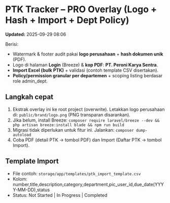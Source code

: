 # PTK Tracker – PRO Overlay (Logo + Hash + Import + Dept Policy)
**Updated:** 2025-09-29 08:06

Berisi:
- Watermark & footer audit pakai **logo perusahaan** + **hash dokumen unik** (PDF).
- Logo di halaman **Login** (Breeze) & **kop PDF**: **PT. Peroni Karya Sentra**.
- **Import Excel (bulk PTK)** + validasi (contoh template CSV disertakan).
- **Policy/permission granular per departemen** + scoping listing berdasar role admin_dept.

## Langkah cepat
1) Ekstrak overlay ini ke root project (overwrite). Letakkan logo perusahaan di: `public/brand/logo.png` (PNG transparan disarankan).
2) Jika belum, install Breeze: `composer require laravel/breeze --dev && php artisan breeze:install blade && npm run build`
3) Migrasi tidak diperlukan untuk fitur ini. Jalankan: `composer dump-autoload`
4) Coba PDF (detail PTK → tombol PDF) dan Import (Daftar PTK → tombol Import).

## Template Import
- File contoh: `storage/app/templates/ptk_import_template.csv`
- Kolom: number,title,description,category,department,pic_user_id,due_date(YYYY-MM-DD),status
- Status: Not Started | In Progress | Completed
